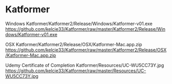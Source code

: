 # Katformer

Windows
Katformer/Katformer2/Release/Windows/Katformer-v01.exe
<https://github.com/kelcie33/Katformer/raw/master/Katformer2/Release/Windows/Katformer-v01.exe>

OSX
Katformer/Katformer2/Release/OSX/Katformer-Mac.app.zip
<https://github.com/kelcie33/Katformer/raw/master/Katformer2/Release/OSX/Katformer-Mac.app.zip>

Udemy Certificate of Completion
Katformer/Resources/UC-WU5CC73Y.jpg
<https://github.com/kelcie33/Katformer/raw/master/Resources/UC-WU5CC73Y.jpg>

